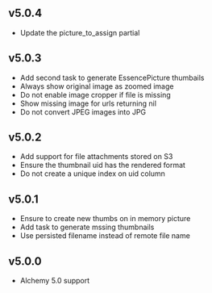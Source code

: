 ## v5.0.4

- Update the picture_to_assign partial

## v5.0.3

- Add second task to generate EssencePicture thumbails
- Always show original image as zoomed image
- Do not enable image cropper if file is missing
- Show missing image for urls returning nil
- Do not convert JPEG images into JPG

## v5.0.2

- Add support for file attachments stored on S3
- Ensure the thumbnail uid has the rendered format
- Do not create a unique index on uid column

## v5.0.1

- Ensure to create new thumbs on in memory picture
- Add task to generate mssing thumbnails
- Use persisted filename instead of remote file name

## v5.0.0

- Alchemy 5.0 support
